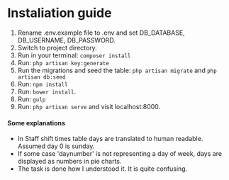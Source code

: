 # Instaliation guide

1. Rename .env.example file  to .env and set DB_DATABASE, DB_USERNAME, DB_PASSWORD.
2. Switch to project directory.
3. Run in your terminal:  ``` composer install ```
4. Run:  ``` php artisan key:generate ```
5. Run the migrations and seed the table:
``` php artisan migrate ``` and ``` php artisan db:seed ```
6. Run: ``` npm install ```
7. Run: ``` bower install ```.
8. Run: ``` gulp ``` 
9. Run: ``` php artisan serve ``` and visit localhost:8000. 
 
 
 #### Some explanations
 
* In Staff shift times table days are translated to human readable. Assumed day 0 is sunday.
* If some case 'daynumber' is not representing a day of week, days are displayed as numbers in pie charts.
* The task is done how I understood it. It is quite confusing.